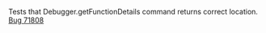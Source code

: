 Tests that Debugger.getFunctionDetails command returns correct location. [Bug 71808](https://bugs.webkit.org/show_bug.cgi?id=71808)
